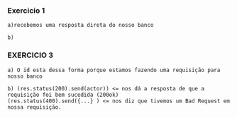 ### Exercicio 1

```
a)recebemos uma resposta direta do nosso banco
```

```
b)
```



### EXERCICIO 3

```
a) O id esta dessa forma porque estamos fazendo uma requisição para nosso banco

```

```
b) (res.status(200).send(actor)) <= nos dá a resposta de que a requisição foi bem sucedida (200ok)
(res.status(400).send({...} ) <= nos diz que tivemos um Bad Request em nossa requisição.
```